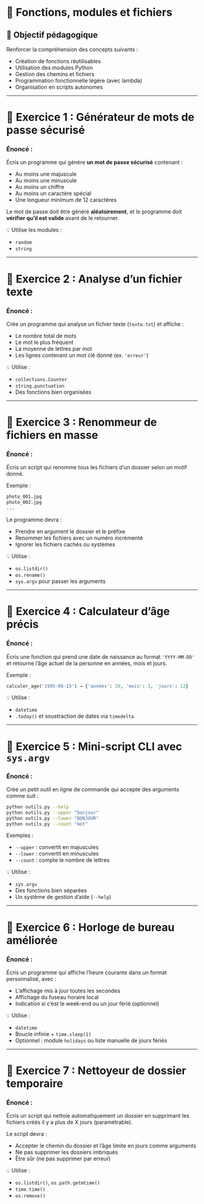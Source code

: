 
# 🧩 Fonctions, modules et fichiers

## 🧠 Objectif pédagogique
Renforcer la compréhension des concepts suivants :
- Création de fonctions réutilisables
- Utilisation des modules Python
- Gestion des chemins et fichiers
- Programmation fonctionnelle légère (avec lambda)
- Organisation en scripts autonomes

---

# 📌 Exercice 1 : Générateur de mots de passe sécurisé

### Énoncé :

Écris un programme qui génère **un mot de passe sécurisé** contenant :
- Au moins une majuscule
- Au moins une minuscule
- Au moins un chiffre
- Au moins un caractère spécial
- Une longueur minimum de 12 caractères

Le mot de passe doit être généré **aléatoirement**, et le programme doit **vérifier qu’il est valide** avant de le retourner.

💡 Utilise les modules :
- `random`
- `string`

---

# 📌 Exercice 2 : Analyse d’un fichier texte

### Énoncé :

Crée un programme qui analyse un fichier texte (`texte.txt`) et affiche :
- Le nombre total de mots
- Le mot le plus fréquent
- La moyenne de lettres par mot
- Les lignes contenant un mot clé donné (ex. `'erreur'`)

💡 Utilise :
- `collections.Counter`
- `string.punctuation`
- Des fonctions bien organisées

---

# 📌 Exercice 3 : Renommeur de fichiers en masse

### Énoncé :

Écris un script qui renomme tous les fichiers d’un dossier selon un motif donné.

Exemple :
```bash
photo_001.jpg
photo_002.jpg
...
```

Le programme devra :
- Prendre en argument le dossier et le préfixe
- Renommer les fichiers avec un numéro incrémenté
- Ignorer les fichiers cachés ou systèmes

💡 Utilise :
- `os.listdir()`
- `os.rename()`
- `sys.argv` pour passer les arguments

---

# 📌 Exercice 4 : Calculateur d’âge précis

### Énoncé :

Écris une fonction qui prend une date de naissance au format `'YYYY-MM-DD'` et retourne l’âge actuel de la personne en années, mois et jours.

Exemple :
```python
calculer_age('1995-06-15') → {'années': 29, 'mois': 3, 'jours': 12}
```

💡 Utilise :
- `datetime`
- `.today()` et soustraction de dates via `timedelta`

---

# 📌 Exercice 5 : Mini-script CLI avec `sys.argv`

### Énoncé :

Crée un petit outil en ligne de commande qui accepte des arguments comme suit :

```bash
python outils.py --help
python outils.py --upper "bonjour"
python outils.py --lower "BONJOUR"
python outils.py --count "mot"
```

Exemples :
- `--upper` : convertit en majuscules
- `--lower` : convertit en minuscules
- `--count` : compte le nombre de lettres

💡 Utilise :
- `sys.argv`
- Des fonctions bien séparées
- Un système de gestion d’aide (`--help`)

---

# 📌 Exercice 6 : Horloge de bureau améliorée

### Énoncé :

Écris un programme qui affiche l’heure courante dans un format personnalisé, avec :
- L’affichage mis à jour toutes les secondes
- Affichage du fuseau horaire local
- Indication si c’est le week-end ou un jour férié (optionnel)

💡 Utilise :
- `datetime`
- Boucle infinie + `time.sleep(1)`
- Optionnel : module `holidays` ou liste manuelle de jours fériés

---

# 📌 Exercice 7 : Nettoyeur de dossier temporaire

### Énoncé :

Écris un script qui nettoie automatiquement un dossier en supprimant les fichiers créés il y a plus de X jours (paramétrable).

Le script devra :
- Accepter le chemin du dossier et l’âge limite en jours comme arguments
- Ne pas supprimer les dossiers imbriqués
- Être sûr (ne pas supprimer par erreur)

💡 Utilise :
- `os.listdir()`, `os.path.getmtime()`
- `time.time()`
- `os.remove()`

